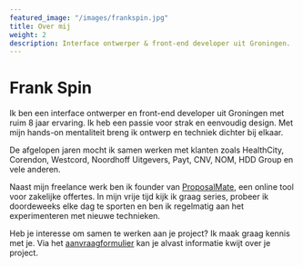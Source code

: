 ```yaml
---
featured_image: "/images/frankspin.jpg"
title: Over mij
weight: 2
description: Interface ontwerper & front-end developer uit Groningen.
---
```


<h1 class="f1 m3-b">Frank Spin</h2>

Ik ben een interface ontwerper en front-end developer uit Groningen met ruim 8 jaar ervaring. Ik heb een passie voor
strak en eenvoudig design. Met mijn hands-on mentaliteit breng ik ontwerp en techniek dichter bij elkaar.

De afgelopen jaren mocht ik samen werken met klanten zoals HealthCity, Corendon, Westcord, Noordhoff Uitgevers, Payt,
CNV, NOM, HDD Group en vele anderen.

Naast mijn freelance werk ben ik founder van <a href="//proposalmate.com" target="_blank">ProposalMate</a>, een online
tool voor zakelijke offertes. In mijn vrije tijd kijk ik graag series, probeer ik doordeweeks elke dag te sporten en ben
ik regelmatig aan het experimenteren met nieuwe technieken.

Heb je interesse om samen te werken aan je project? Ik maak graag kennis met je. Via het
<a href="/contact">aanvraagformulier</a> kan je alvast informatie kwijt over je project.
